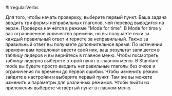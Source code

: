 #IrregularVerbs

Для того, чтобы начать проверкку, выберите первый пункт.
Ваша задача вводить три формы неправильных глаголов, чей перевод выводится на экран.
Проверка начнётся в режиме "Mode for time".
В Mode for time у вас ограниченное количество времени, но вы получаете очки за каждый правильный ответ и теряете за неправильный.
Также за правильный ответ вы получаете дополнительное время.
По истечении времени вам предложат ввести свой ник, ваш результат запишется в таблицу лидеров и вы вернётесь в главное меню.
Чтобы посмотреть таблицу лидеров выберете второй пункт в главном меню.
В Standard mode вы будете просто вводить неправильные глаголы без очков и ограничения по времени до первой ошибки.
Чтобы изменить режим зайдите в настройки и выберите первый пункт.
Там же вы можете изменить и параметры для различных режимов.
Чтобы выйти из приложения выберете четвёртый пункт в главном меню.
